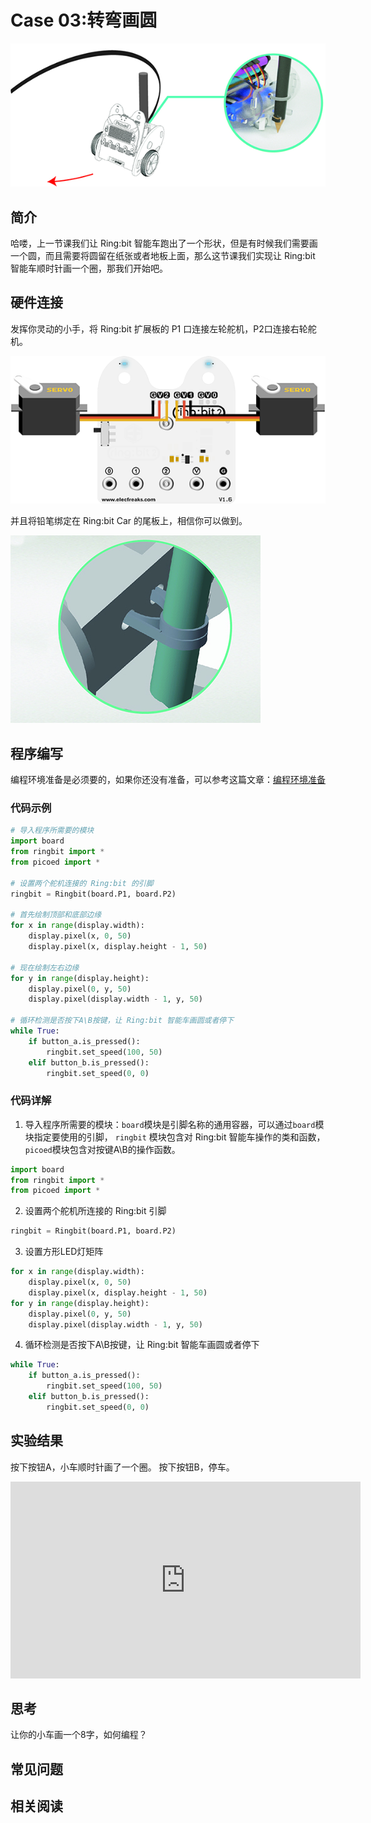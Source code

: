# Case 03:转弯画圆


![](./images/case03.png)

## 简介
哈喽，上一节课我们让 Ring:bit 智能车跑出了一个形状，但是有时候我们需要画一个圆，而且需要将圆留在纸张或者地板上面，那么这节课我们实现让 Ring:bit 智能车顺时针画一个圈，那我们开始吧。  
## 硬件连接
 发挥你灵动的小手，将 Ring:bit 扩展板的 P1 口连接左轮舵机，P2口连接右轮舵机。  

![](./images/case.png)

 并且将铅笔绑定在 Ring:bit Car 的尾板上，相信你可以做到。  

![](./images/case0301.png)

## 程序编写
编程环境准备是必须要的，如果你还没有准备，可以参考这篇文章：[编程环境准备](https://www.yuque.com/elecfreaks-learn/picoed/gxro38)
### 代码示例
```python
# 导入程序所需要的模块
import board
from ringbit import *
from picoed import *

# 设置两个舵机连接的 Ring:bit 的引脚
ringbit = Ringbit(board.P1, board.P2)

# 首先绘制顶部和底部边缘
for x in range(display.width):
    display.pixel(x, 0, 50)
    display.pixel(x, display.height - 1, 50)
    
# 现在绘制左右边缘
for y in range(display.height):
    display.pixel(0, y, 50)
    display.pixel(display.width - 1, y, 50)

# 循环检测是否按下A\B按键，让 Ring:bit 智能车画圆或者停下
while True:
    if button_a.is_pressed():
        ringbit.set_speed(100, 50)
    elif button_b.is_pressed():
        ringbit.set_speed(0, 0)

```
### 代码详解

1. 导入程序所需要的模块：`board`模块是引脚名称的通用容器，可以通过`board`模块指定要使用的引脚，  `ringbit` 模块包含对 Ring:bit 智能车操作的类和函数，`picoed`模块包含对按键A\B的操作函数。
```python
import board
from ringbit import *
from picoed import *
```

2. 设置两个舵机所连接的 Ring:bit 引脚
```python
ringbit = Ringbit(board.P1, board.P2)
```

3. 设置方形LED灯矩阵
```python
for x in range(display.width):
    display.pixel(x, 0, 50)
    display.pixel(x, display.height - 1, 50)
for y in range(display.height):
    display.pixel(0, y, 50)
    display.pixel(display.width - 1, y, 50)
```

4. 循环检测是否按下A\B按键，让 Ring:bit 智能车画圆或者停下
```python
while True:
    if button_a.is_pressed():
        ringbit.set_speed(100, 50)
    elif button_b.is_pressed():
        ringbit.set_speed(0, 0)
```
## 实验结果
按下按钮A，小车顺时针画了一个圈。
按下按钮B，停车。

<iframe width="560" height="315" src="https://www.youtube.com/embed/fEO9EPXERHM" title="YouTube video player" frameborder="0" allow="accelerometer; autoplay; clipboard-write; encrypted-media; gyroscope; picture-in-picture" allowfullscreen></iframe>

## 思考
让你的小车画一个8字，如何编程？
## 常见问题
## 相关阅读
